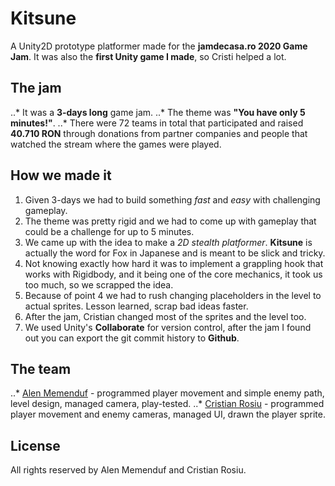 # Kitsune
A Unity2D prototype platformer made for the **jamdecasa.ro 2020 Game Jam**. 
It was also the **first Unity game I made**, so Cristi helped a lot.

## The jam
..* It was a __3-days long__ game jam. 
..* The theme was __"You have only 5 minutes!"__.
..* There were 72 teams in total that participated and raised __40.710 RON__ through donations from partner companies and people that watched the stream where the games were played.

## How we made it
1. Given 3-days we had to build something *fast* and *easy* with challenging gameplay.
2. The theme was pretty rigid and we had to come up with gameplay that could be a challenge for up to 5 minutes.
3. We came up with the idea to make a *2D stealth platformer*. **Kitsune** is actually the word for Fox in Japanese and is meant to be slick and tricky. 
4. Not knowing exactly how hard it was to implement a grappling hook that works with Rigidbody, and it being one of the core mechanics, it took us too much, so we scrapped the idea.
5. Because of point 4 we had to rush changing placeholders in the level to actual sprites. Lesson learned, scrap bad ideas faster.
6. After the jam, Cristian changed most of the sprites and the level too.
7. We used Unity's **Collaborate** for version control, after the jam I found out you can export the git commit history to **Github**.

## The team
..* [Alen Memenduf](https://github.com/alenmemenduf) - programmed player movement and simple enemy path, level design, managed camera, play-tested.
..* [Cristian Rosiu](https://github.com/cristianrosiu) - programmed player movement and enemy cameras, managed UI, drawn the player sprite.

## License
All rights reserved by Alen Memenduf and Cristian Rosiu.
